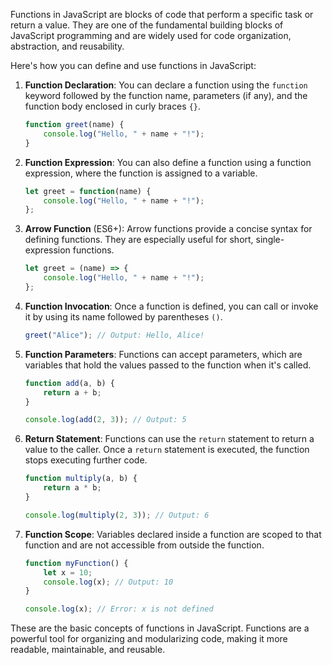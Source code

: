 Functions in JavaScript are blocks of code that perform a specific task or return a value. They are one of the fundamental building blocks of JavaScript programming and are widely used for code organization, abstraction, and reusability.

Here's how you can define and use functions in JavaScript:

1. **Function Declaration**:
   You can declare a function using the `function` keyword followed by the function name, parameters (if any), and the function body enclosed in curly braces `{}`.

   ```javascript
   function greet(name) {
       console.log("Hello, " + name + "!");
   }
   ```

2. **Function Expression**:
   You can also define a function using a function expression, where the function is assigned to a variable.

   ```javascript
   let greet = function(name) {
       console.log("Hello, " + name + "!");
   };
   ```

3. **Arrow Function** (ES6+):
   Arrow functions provide a concise syntax for defining functions. They are especially useful for short, single-expression functions.

   ```javascript
   let greet = (name) => {
       console.log("Hello, " + name + "!");
   };
   ```

4. **Function Invocation**:
   Once a function is defined, you can call or invoke it by using its name followed by parentheses `()`.

   ```javascript
   greet("Alice"); // Output: Hello, Alice!
   ```

5. **Function Parameters**:
   Functions can accept parameters, which are variables that hold the values passed to the function when it's called.

   ```javascript
   function add(a, b) {
       return a + b;
   }

   console.log(add(2, 3)); // Output: 5
   ```

6. **Return Statement**:
   Functions can use the `return` statement to return a value to the caller. Once a `return` statement is executed, the function stops executing further code.

   ```javascript
   function multiply(a, b) {
       return a * b;
   }

   console.log(multiply(2, 3)); // Output: 6
   ```

7. **Function Scope**:
   Variables declared inside a function are scoped to that function and are not accessible from outside the function.

   ```javascript
   function myFunction() {
       let x = 10;
       console.log(x); // Output: 10
   }

   console.log(x); // Error: x is not defined
   ```

These are the basic concepts of functions in JavaScript. Functions are a powerful tool for organizing and modularizing code, making it more readable, maintainable, and reusable.